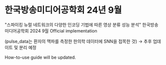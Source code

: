 # 한국방송미디어공학회 24년 9월

"스파이킹 뉴럴 네트워크의 다양한 인코딩 기법에 따른 영상  분류 성능 분석" 한국방송미디어공학회 2024 9월
Official implementation

(pulse_data는 환자의 맥파를 측정한 한의학 데이터에 SNN을 접목한 것) -> 추후 업데이트 및 분리 예정

How-to-use guide will be updated.
